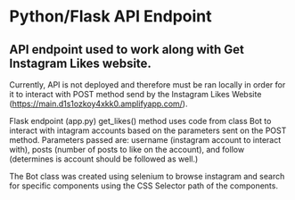 
# Python/Flask API Endpoint

## API endpoint used to work along with Get Instagram Likes website. 

Currently, API is not deployed and therefore must be ran locally in order for it to interact with POST method send by the Instagram Likes Website (https://main.d1s1ozkoy4xkk0.amplifyapp.com/). 

Flask endpoint (app.py) get_likes() method uses code from class Bot to interact with intagram accounts based on the parameters sent on the POST method. Parameters passed are: username (instagram account to interact with), posts (number of posts to like on the account), and follow (determines is account should be followed as well.)

The Bot class was created using selenium to browse instagram and search for specific components using the CSS Selector path of the components. 
